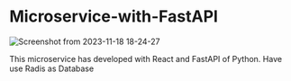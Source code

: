 # Microservice-with-FastAPI
![Screenshot from 2023-11-18 18-24-27](https://github.com/Umayanga12/Microservice-with-FastAPI/assets/42837553/84a0cf96-5e06-4144-b119-5fbde1e1ab33)

This microservice has developed with React and FastAPI of Python. Have use Radis as Database 
